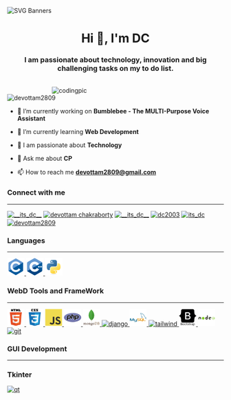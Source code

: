 ![SVG Banners](https://svg-banners.vercel.app/api?type=glitch&text1=Hello_World_!!🧑‍💻&width=1200&height=200)
<h1 align="center">Hi 👋, I'm DC</h1>
<h3 align="center">I am passionate about technology, innovation and big challenging tasks on my to do list.</h3>
<br>
<img align="right" alt="codingpic" width="400" src="https://media4.giphy.com/media/RbDKaczqWovIugyJmW/giphy.gif?cid=ecf05e47h11lxzv71fm4aulkvv5fliz6ajogjlwa31shjgqy&rid=giphy.gif&ct=g">
<p align="left"> <img src="https://komarev.com/ghpvc/?username=devottam2809&label=Profile%20views&color=0e75b6&style=flat" alt="devottam2809" /> </p>

- 🔭 I’m currently working on **Bumblebee - The MULTI-Purpose Voice Assistant**

- 🌱 I’m currently learning **Web Development**

- 👯 I am passionate about **Technology**

- 💬 Ask me about **CP**

- 📫 How to reach me **devottam2809@gmail.com**

<h3 align="left">Connect with me</h3>
<hr>
<p align="left">
  <a href="https://replit.com/@Devottam2809" target="blank"><img align="center" src="https://upload.wikimedia.org/wikipedia/commons/7/78/New_Replit_Logo.svg" alt="__its_dc__" height="30" width="40" /></a>
<a href="https://www.linkedin.com/in/devottam-chakraborty-427790228/" target="blank"><img align="center" src="https://raw.githubusercontent.com/rahuldkjain/github-profile-readme-generator/master/src/images/icons/Social/linked-in-alt.svg" alt="devottam chakraborty" height="30" width="40" /></a>
<a href="https://instagram.com/__its_dc__" target="blank"><img align="center" src="https://raw.githubusercontent.com/rahuldkjain/github-profile-readme-generator/master/src/images/icons/Social/instagram.svg" alt="__its_dc__" height="30" width="40" /></a>
<a href="https://www.codechef.com/users/dc2003" target="blank"><img align="center" src="https://cdn.codechef.com/images/cc-logo.svg" alt="dc2003" height="30" width="40" /></a>
<a href="https://www.hackerrank.com/its_dc" target="blank"><img align="center" src="https://raw.githubusercontent.com/rahuldkjain/github-profile-readme-generator/master/src/images/icons/Social/hackerrank.svg" alt="its_dc" height="30" width="40" /></a>
<a href="https://www.leetcode.com/devottam2809" target="blank"><img align="center" src="https://raw.githubusercontent.com/rahuldkjain/github-profile-readme-generator/master/src/images/icons/Social/leet-code.svg" alt="devottam2809" height="30" width="40" /></a>
</p>

<h3 align="left">Languages</h3>
<hr>
<p align="left"><a href="https://www.cprogramming.com/" target="_blank" rel="noreferrer"> <img src="https://raw.githubusercontent.com/devicons/devicon/master/icons/c/c-original.svg" alt="c" width="40" height="40"/> <!--</a><a href="https://www.java.com" target="_blank" rel="noreferrer"> <img src="https://raw.githubusercontent.com/devicons/devicon/master/icons/java/java-original.svg" alt="java" width="40" height="40"/> </a>-->
<a href="https://www.w3schools.com/cpp/" target="_blank" rel="noreferrer"> <img src="https://raw.githubusercontent.com/devicons/devicon/master/icons/cplusplus/cplusplus-original.svg" alt="cplusplus" width="40" height="40"/> </a>
<a href="https://www.python.org" target="_blank" rel="noreferrer"> <img src="https://raw.githubusercontent.com/devicons/devicon/master/icons/python/python-original.svg" alt="python" width="40" height="40"/> </a>
</p>

<h3 align="left">WebD Tools and FrameWork</h3>
<hr>
<p align="left"><a href="https://www.w3.org/html/" target="_blank" rel="noreferrer"> <img src="https://raw.githubusercontent.com/devicons/devicon/master/icons/html5/html5-original-wordmark.svg" alt="html5" width="40" height="40"/> </a> <a href="https://www.w3schools.com/css/" target="_blank" rel="noreferrer"> <img src="https://raw.githubusercontent.com/devicons/devicon/master/icons/css3/css3-original-wordmark.svg" alt="css3" width="40" height="40"/> </a> <a href="https://developer.mozilla.org/en-US/docs/Web/JavaScript" target="_blank" rel="noreferrer"> <img src="https://raw.githubusercontent.com/devicons/devicon/master/icons/javascript/javascript-original.svg" alt="javascript" width="40" height="40"/> </a>  <a href="https://www.php.net" target="_blank" rel="noreferrer"> <img src="https://raw.githubusercontent.com/devicons/devicon/master/icons/php/php-original.svg" alt="php" width="40" height="40"/> </a> <a href="https://www.mongodb.com/" target="_blank" rel="noreferrer"> <img src="https://raw.githubusercontent.com/devicons/devicon/master/icons/mongodb/mongodb-original-wordmark.svg" alt="mongodb" width="40" height="40"/> </a><a href="https://www.djangoproject.com/" target="_blank" rel="noreferrer"> <img src="https://cdn.worldvectorlogo.com/logos/django.svg" alt="django" width="40" height="40"/> </a> </a>
<a href="https://www.mysql.com/" target="_blank" rel="noreferrer"> <img src="https://raw.githubusercontent.com/devicons/devicon/master/icons/mysql/mysql-original-wordmark.svg" alt="mysql" width="40" height="40"/> </a> <a href="https://tailwindcss.com/" target="_blank" rel="noreferrer"> <img src="https://www.vectorlogo.zone/logos/tailwindcss/tailwindcss-icon.svg" alt="tailwind" width="40" height="40"/> </a><a href="https://getbootstrap.com" target="_blank" rel="noreferrer"> <img src="https://raw.githubusercontent.com/devicons/devicon/master/icons/bootstrap/bootstrap-plain-wordmark.svg" alt="bootstrap" width="40" height="40"/> </a> <a href="https://nodejs.org" target="_blank" rel="noreferrer"> <img src="https://raw.githubusercontent.com/devicons/devicon/master/icons/nodejs/nodejs-original-wordmark.svg" alt="nodejs" width="40" height="40"/> </a> <a href="https://git-scm.com/" target="_blank" rel="noreferrer"> <img src="https://www.vectorlogo.zone/logos/git-scm/git-scm-icon.svg" alt="git" width="40" height="40"/> </a>
</p>

<h3 align="left">GUI Development</h3>
<hr>
<p align="left">
<h3 align="left">Tkinter</h3><a href="https://www.qt.io/" target="_blank" rel="noreferrer"> <img src="https://upload.wikimedia.org/wikipedia/commons/0/0b/Qt_logo_2016.svg" float="left" alt="qt" width="40" height="40"/> </a> 

</p>


<!--<p><img align="left" src="https://github-readme-stats.vercel.app/api/top-langs?username=itsdc&show_icons=true&locale=en&layout=compact" alt="itsdc" /></p>

<p>&nbsp;<img align="center" src="https://github-readme-stats.vercel.app/api?username=itsdc&show_icons=true&locale=en" alt="itsdc" /></p>

<p><img align="center" src="https://github-readme-streak-stats.herokuapp.com/?user=itsdc&" alt="itsdc" /></p>-->
